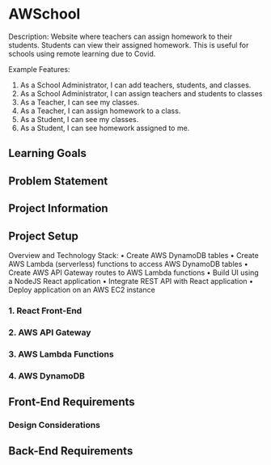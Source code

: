 # AWSchool

Description:
Website where teachers can assign homework to their students.
Students can view their assigned homework.
This is useful for schools using remote learning due to Covid.

Example Features:

1. As a School Administrator, I can add teachers, students, and classes.
2. As a School Administrator, I can assign teachers and students to classes
3. As a Teacher, I can see my classes.
4. As a Teacher, I can assign homework to a class.
5. As a Student, I can see my classes.
6. As a Student, I can see homework assigned to me.

## Learning Goals

## Problem Statement

## Project Information

## Project Setup

Overview and Technology Stack:
• Create AWS DynamoDB tables
• Create AWS Lambda (serverless) functions to access AWS DynamoDB tables
• Create AWS API Gateway routes to AWS Lambda functions
• Build UI using a NodeJS React application
• Integrate REST API with React application
• Deploy application on an AWS EC2 instance

### 1. React Front-End

### 2. AWS API Gateway

### 3. AWS Lambda Functions

### 4. AWS DynamoDB

## Front-End Requirements

### Design Considerations

## Back-End Requirements
